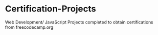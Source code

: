 # Certification-Projects
Web Development/ JavaScript Projects completed to obtain certifications from freecodecamp.org
